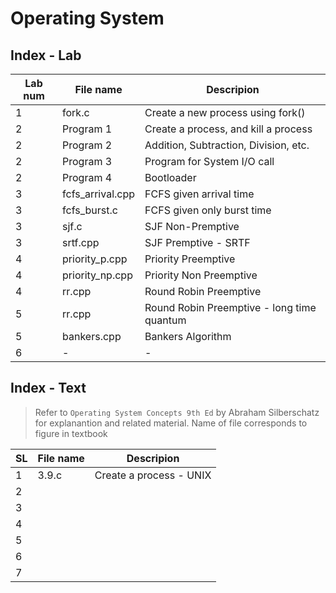 # Operating System

## Index - Lab

Lab num | File name| Descripion
--- | --- | ---
1 | fork.c | Create a new process using fork()
2 | Program 1 | Create a process, and kill a process
2 | Program 2 | Addition, Subtraction, Division, etc.
2 | Program 3 | Program for System I/O call 
2 | Program 4 | Bootloader
3 | fcfs_arrival.cpp | FCFS given arrival time
3 | fcfs_burst.c | FCFS given only burst time
3 | sjf.c | SJF Non-Premptive
3 | srtf.cpp | SJF Premptive - SRTF
4 | priority_p.cpp | Priority Preemptive 
4 | priority_np.cpp | Priority Non Preemptive 
4 | rr.cpp | Round Robin Preemptive 
5 | rr.cpp | Round Robin Preemptive - long time quantum
5 | bankers.cpp | Bankers Algorithm
6 | - | -

## Index - Text

> Refer to `Operating System Concepts 9th Ed` by Abraham Silberschatz for explanantion and related material.
Name of file corresponds to figure in textbook

SL | File name | Descripion
--- | --- | ---
1 | 3.9.c | Create a process - UNIX
2 | |
3 | |
4 | |
5 | |
6 | |
7 | |

